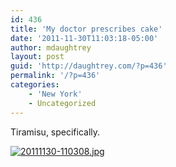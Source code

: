 ```yaml
---
id: 436
title: 'My doctor prescribes cake'
date: '2011-11-30T11:03:18-05:00'
author: mdaughtrey
layout: post
guid: 'http://daughtrey.com/?p=436'
permalink: '/?p=436'
categories:
    - 'New York'
    - Uncategorized
---
```


Tiramisu, specifically.

[![20111130-110308.jpg](http://daughtrey.com/wp-content/uploads/2011/11/20111130-110308.jpg)](http://daughtrey.com/wp-content/uploads/2011/11/20111130-110308.jpg)
